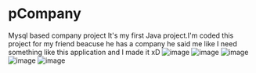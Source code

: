 # pCompany

Mysql based company project
It's my first Java project.I'm coded this project for my friend beacuse he has a company he said me like I need something like this application and I made it xD
![image](https://user-images.githubusercontent.com/51020037/191020220-11a935e9-7265-400d-894b-0854c1945cb1.png)
![image](https://user-images.githubusercontent.com/51020037/191020311-20cef44f-ed21-4de5-8504-b0bee7f504d8.png)
![image](https://user-images.githubusercontent.com/51020037/191020350-f2434fae-c38a-44bc-aea8-263e7fa7b5cf.png)
![image](https://user-images.githubusercontent.com/51020037/191020391-8ddcade2-17d0-49cb-aa2c-3f3cf387990c.png)
![image](https://user-images.githubusercontent.com/51020037/191020417-15fc1ba1-efca-4c8b-82d9-a4849e42750c.png)
